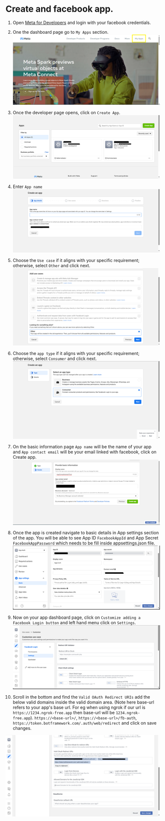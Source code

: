 # Create and facebook app.

1. Open [Meta for Developers](https://developers.facebook.com/) and login with your facebook credentials.

2. One the dashboard page go to `My Apps` section.
![Meta Dashboard](meta-dashboard.png)

3. Once the developer page opens, click on `Create App`.
![Create App](create-app-page.png)

4. Enter `App name`
![App Name](app-name.png)

5. Choose the `Use case` if it aligns with your specific requirement; otherwise, select `Other` and click next.
![Use Case](app-use-case.png)

6. Choose the `app type` if it aligns with your specific requirement; otherwise, select `Consumer` and click next.
![Use Case](app-type-creation.png)

7. On the basic information page `App name` will be the name of your app and `App contact email` will be your email linked with facebook, click on Create app.
![Basic Information](app-registration.png)

8. Once the app is created navigate to basic details in App settings section of the app. You will be able to see App ID `FacebookAppId` and App Secret `FacebookAppPassword` which needs to be fill inside appsettings.json file.
![App Information](app-details.png)

9. Now on your app dashboard page, click on `Customize adding a Facebook Login button` and left hand menu click on `Settings`.
![Add Product](dashboard-page.png)

10. Scroll in the bottom and find the `Valid OAuth Redirect URIs` add the below valid domains inside the valid domain area. (Note here base-url refers to your app's base url. For eg when using ngrok if our url is `https://1234.ngrok-free.app` then base-url will be `1234.ngrok-free.app`).
`https://<base-url>/`, `https://<base-url>/fb-auth`, `https://token.botframework.com/.auth/web/redirect` and click on save changes.

![Valid Domains](valid-domains.png)